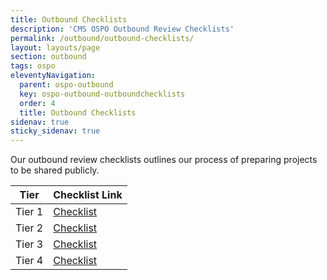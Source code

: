 ```yaml
---
title: Outbound Checklists
description: 'CMS OSPO Outbound Review Checklists'
permalink: /outbound/outbound-checklists/
layout: layouts/page
section: outbound
tags: ospo
eleventyNavigation:
  parent: ospo-outbound
  key: ospo-outbound-outboundchecklists
  order: 4
  title: Outbound Checklists
sidenav: true
sticky_sidenav: true
---
```


Our outbound review checklists outlines our process of preparing projects to be shared publicly.

| Tier   | Checklist Link                                                                       |
| ------ | ------------------------------------------------------------------------------------ |
| Tier 1 | [Checklist](https://github.com/DSACMS/repo-scaffolder/blob/main/tier1/checklist.pdf) |
| Tier 2 | [Checklist](https://github.com/DSACMS/repo-scaffolder/blob/main/tier2/checklist.pdf) |
| Tier 3 | [Checklist](https://github.com/DSACMS/repo-scaffolder/blob/main/tier3/checklist.pdf) |
| Tier 4 | [Checklist](https://github.com/DSACMS/repo-scaffolder/blob/main/tier4/checklist.pdf) |
